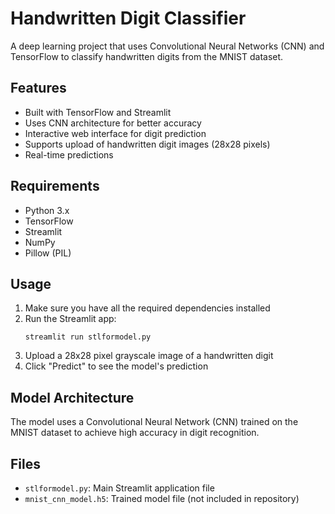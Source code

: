 # Handwritten Digit Classifier

A deep learning project that uses Convolutional Neural Networks (CNN) and TensorFlow to classify handwritten digits from the MNIST dataset.

## Features

- Built with TensorFlow and Streamlit
- Uses CNN architecture for better accuracy
- Interactive web interface for digit prediction
- Supports upload of handwritten digit images (28x28 pixels)
- Real-time predictions

## Requirements

- Python 3.x
- TensorFlow
- Streamlit
- NumPy
- Pillow (PIL)

## Usage

1. Make sure you have all the required dependencies installed
2. Run the Streamlit app:
   ```
   streamlit run stlformodel.py
   ```
3. Upload a 28x28 pixel grayscale image of a handwritten digit
4. Click "Predict" to see the model's prediction

## Model Architecture

The model uses a Convolutional Neural Network (CNN) trained on the MNIST dataset to achieve high accuracy in digit recognition.

## Files

- `stlformodel.py`: Main Streamlit application file
- `mnist_cnn_model.h5`: Trained model file (not included in repository) 